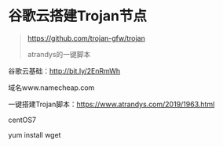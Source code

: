 # 谷歌云搭建Trojan节点

> https://github.com/trojan-gfw/trojan
>
> atrandys的一键脚本

谷歌云基础：http://bit.ly/2EnRmWh

域名www.namecheap.com

一键搭建Trojan脚本：https://www.atrandys.com/2019/1963.html

centOS7

yum install wget

